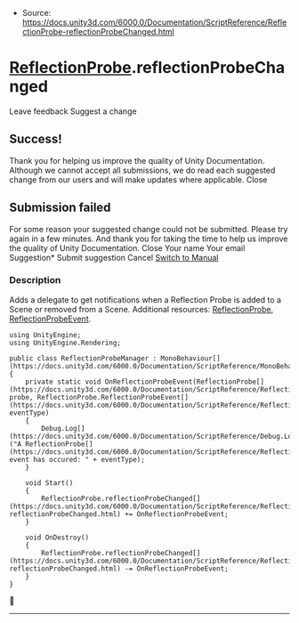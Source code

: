 * Source: https://docs.unity3d.com/6000.0/Documentation/ScriptReference/ReflectionProbe-reflectionProbeChanged.html

#  [ReflectionProbe](https://docs.unity3d.com/6000.0/Documentation/ScriptReference/ReflectionProbe.html).reflectionProbeChanged
Leave feedback
Suggest a change
## Success!
Thank you for helping us improve the quality of Unity Documentation. Although we cannot accept all submissions, we do read each suggested change from our users and will make updates where applicable.
Close
## Submission failed
For some reason your suggested change could not be submitted. Please <a>try again</a> in a few minutes. And thank you for taking the time to help us improve the quality of Unity Documentation.
Close
Your name Your email Suggestion* Submit suggestion
Cancel
[Switch to Manual](https://docs.unity3d.com/6000.0/Documentation/Manual/class-ReflectionProbe.html "Go to ReflectionProbe Component in the Manual")
### Description
Adds a delegate to get notifications when a Reflection Probe is added to a Scene or removed from a Scene.
Additional resources: [ReflectionProbe](https://docs.unity3d.com/6000.0/Documentation/ScriptReference/ReflectionProbe.html), [ReflectionProbeEvent](https://docs.unity3d.com/6000.0/Documentation/ScriptReference/ReflectionProbe.ReflectionProbeEvent.html).
```
using UnityEngine;
using UnityEngine.Rendering;  
  
public class ReflectionProbeManager : MonoBehaviour[](https://docs.unity3d.com/6000.0/Documentation/ScriptReference/MonoBehaviour.html)
{
    private static void OnReflectionProbeEvent(ReflectionProbe[](https://docs.unity3d.com/6000.0/Documentation/ScriptReference/ReflectionProbe.html) probe, ReflectionProbe.ReflectionProbeEvent[](https://docs.unity3d.com/6000.0/Documentation/ScriptReference/ReflectionProbe.ReflectionProbeEvent.html) eventType)
    {
        Debug.Log[](https://docs.unity3d.com/6000.0/Documentation/ScriptReference/Debug.Log.html)("A ReflectionProbe[](https://docs.unity3d.com/6000.0/Documentation/ScriptReference/ReflectionProbe.html) event has occured: " + eventType);
    }  
  
    void Start()
    {
        ReflectionProbe.reflectionProbeChanged[](https://docs.unity3d.com/6000.0/Documentation/ScriptReference/ReflectionProbe-reflectionProbeChanged.html) += OnReflectionProbeEvent;
    }  
  
    void OnDestroy()
    {
        ReflectionProbe.reflectionProbeChanged[](https://docs.unity3d.com/6000.0/Documentation/ScriptReference/ReflectionProbe-reflectionProbeChanged.html) -= OnReflectionProbeEvent;
    }
}

```

* * *
